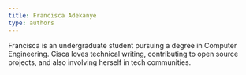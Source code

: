 ```yaml
---
title: Francisca Adekanye
type: authors
---
```

Francisca is an undergraduate student pursuing a degree in Computer Engineering. Cisca loves technical writing, contributing to open source projects, and also involving herself in tech communities.
